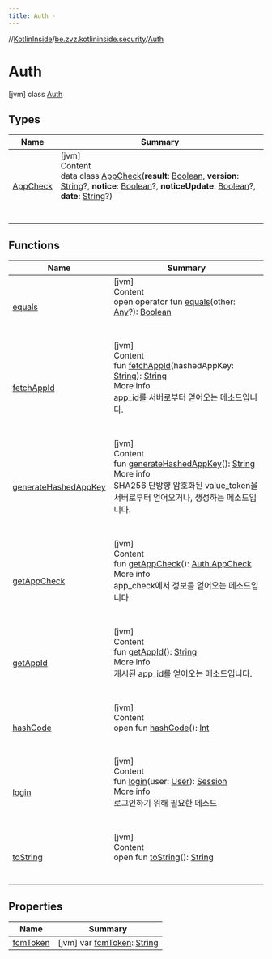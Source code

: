 ```yaml
---
title: Auth -
---
```

//[KotlinInside](../../index.md)/[be.zvz.kotlininside.security](../index.md)/[Auth](index.md)



# Auth  
 [jvm] class [Auth](index.md)   


## Types  
  
|  Name|  Summary| 
|---|---|
| <a name="be.zvz.kotlininside.security/Auth.AppCheck///PointingToDeclaration/"></a>[AppCheck](-app-check/index.md)| <a name="be.zvz.kotlininside.security/Auth.AppCheck///PointingToDeclaration/"></a>[jvm]  <br>Content  <br>data class [AppCheck](-app-check/index.md)(**result**: [Boolean](https://kotlinlang.org/api/latest/jvm/stdlib/kotlin/-boolean/index.html), **version**: [String](https://kotlinlang.org/api/latest/jvm/stdlib/kotlin/-string/index.html)?, **notice**: [Boolean](https://kotlinlang.org/api/latest/jvm/stdlib/kotlin/-boolean/index.html)?, **noticeUpdate**: [Boolean](https://kotlinlang.org/api/latest/jvm/stdlib/kotlin/-boolean/index.html)?, **date**: [String](https://kotlinlang.org/api/latest/jvm/stdlib/kotlin/-string/index.html)?)  <br><br><br>


## Functions  
  
|  Name|  Summary| 
|---|---|
| <a name="kotlin/Any/equals/#kotlin.Any?/PointingToDeclaration/"></a>[equals](../../be.zvz.kotlininside.utils/-string-util/-companion/index.md#%5Bkotlin%2FAny%2Fequals%2F%23kotlin.Any%3F%2FPointingToDeclaration%2F%5D%2FFunctions%2F-1231821796)| <a name="kotlin/Any/equals/#kotlin.Any?/PointingToDeclaration/"></a>[jvm]  <br>Content  <br>open operator fun [equals](../../be.zvz.kotlininside.utils/-string-util/-companion/index.md#%5Bkotlin%2FAny%2Fequals%2F%23kotlin.Any%3F%2FPointingToDeclaration%2F%5D%2FFunctions%2F-1231821796)(other: [Any](https://kotlinlang.org/api/latest/jvm/stdlib/kotlin/-any/index.html)?): [Boolean](https://kotlinlang.org/api/latest/jvm/stdlib/kotlin/-boolean/index.html)  <br><br><br>
| <a name="be.zvz.kotlininside.security/Auth/fetchAppId/#kotlin.String/PointingToDeclaration/"></a>[fetchAppId](fetch-app-id.md)| <a name="be.zvz.kotlininside.security/Auth/fetchAppId/#kotlin.String/PointingToDeclaration/"></a>[jvm]  <br>Content  <br>fun [fetchAppId](fetch-app-id.md)(hashedAppKey: [String](https://kotlinlang.org/api/latest/jvm/stdlib/kotlin/-string/index.html)): [String](https://kotlinlang.org/api/latest/jvm/stdlib/kotlin/-string/index.html)  <br>More info  <br>app_id를 서버로부터 얻어오는 메소드입니다.  <br><br><br>
| <a name="be.zvz.kotlininside.security/Auth/generateHashedAppKey/#/PointingToDeclaration/"></a>[generateHashedAppKey](generate-hashed-app-key.md)| <a name="be.zvz.kotlininside.security/Auth/generateHashedAppKey/#/PointingToDeclaration/"></a>[jvm]  <br>Content  <br>fun [generateHashedAppKey](generate-hashed-app-key.md)(): [String](https://kotlinlang.org/api/latest/jvm/stdlib/kotlin/-string/index.html)  <br>More info  <br>SHA256 단방향 암호화된 value_token을 서버로부터 얻어오거나, 생성하는 메소드입니다.  <br><br><br>
| <a name="be.zvz.kotlininside.security/Auth/getAppCheck/#/PointingToDeclaration/"></a>[getAppCheck](get-app-check.md)| <a name="be.zvz.kotlininside.security/Auth/getAppCheck/#/PointingToDeclaration/"></a>[jvm]  <br>Content  <br>fun [getAppCheck](get-app-check.md)(): [Auth.AppCheck](-app-check/index.md)  <br>More info  <br>app_check에서 정보를 얻어오는 메소드입니다.  <br><br><br>
| <a name="be.zvz.kotlininside.security/Auth/getAppId/#/PointingToDeclaration/"></a>[getAppId](get-app-id.md)| <a name="be.zvz.kotlininside.security/Auth/getAppId/#/PointingToDeclaration/"></a>[jvm]  <br>Content  <br>fun [getAppId](get-app-id.md)(): [String](https://kotlinlang.org/api/latest/jvm/stdlib/kotlin/-string/index.html)  <br>More info  <br>캐시된 app_id를 얻어오는 메소드입니다.  <br><br><br>
| <a name="kotlin/Any/hashCode/#/PointingToDeclaration/"></a>[hashCode](../../be.zvz.kotlininside.utils/-string-util/-companion/index.md#%5Bkotlin%2FAny%2FhashCode%2F%23%2FPointingToDeclaration%2F%5D%2FFunctions%2F-1231821796)| <a name="kotlin/Any/hashCode/#/PointingToDeclaration/"></a>[jvm]  <br>Content  <br>open fun [hashCode](../../be.zvz.kotlininside.utils/-string-util/-companion/index.md#%5Bkotlin%2FAny%2FhashCode%2F%23%2FPointingToDeclaration%2F%5D%2FFunctions%2F-1231821796)(): [Int](https://kotlinlang.org/api/latest/jvm/stdlib/kotlin/-int/index.html)  <br><br><br>
| <a name="be.zvz.kotlininside.security/Auth/login/#be.zvz.kotlininside.session.user.User/PointingToDeclaration/"></a>[login](login.md)| <a name="be.zvz.kotlininside.security/Auth/login/#be.zvz.kotlininside.session.user.User/PointingToDeclaration/"></a>[jvm]  <br>Content  <br>fun [login](login.md)(user: [User](../../be.zvz.kotlininside.session.user/-user/index.md)): [Session](../../be.zvz.kotlininside.session/-session/index.md)  <br>More info  <br>로그인하기 위해 필요한 메소드  <br><br><br>
| <a name="kotlin/Any/toString/#/PointingToDeclaration/"></a>[toString](../../be.zvz.kotlininside.utils/-string-util/-companion/index.md#%5Bkotlin%2FAny%2FtoString%2F%23%2FPointingToDeclaration%2F%5D%2FFunctions%2F-1231821796)| <a name="kotlin/Any/toString/#/PointingToDeclaration/"></a>[jvm]  <br>Content  <br>open fun [toString](../../be.zvz.kotlininside.utils/-string-util/-companion/index.md#%5Bkotlin%2FAny%2FtoString%2F%23%2FPointingToDeclaration%2F%5D%2FFunctions%2F-1231821796)(): [String](https://kotlinlang.org/api/latest/jvm/stdlib/kotlin/-string/index.html)  <br><br><br>


## Properties  
  
|  Name|  Summary| 
|---|---|
| <a name="be.zvz.kotlininside.security/Auth/fcmToken/#/PointingToDeclaration/"></a>[fcmToken](fcm-token.md)| <a name="be.zvz.kotlininside.security/Auth/fcmToken/#/PointingToDeclaration/"></a> [jvm] var [fcmToken](fcm-token.md): [String](https://kotlinlang.org/api/latest/jvm/stdlib/kotlin/-string/index.html)   <br>

